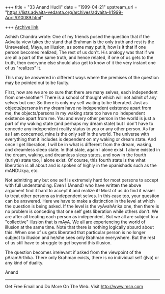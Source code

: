 +++
title = "33 Anand Hudli"
date = "1999-04-21"
upstream_url = "https://lists.advaita-vedanta.org/archives/advaita-l/1999-April/010089.html"

+++
[Archive link](https://lists.advaita-vedanta.org/archives/advaita-l/1999-April/010089.html)

 Ashish Chandra wrote:
One of my friends posed the question that if the Advaita view takes
the
stand that Brahman is the only truth and rest is the Unrevealed, Maya,
an illusion, as some may put it, how is it that if one person becomes
realized, The rest of us don't. His analogy was that if we are all a
part of the same truth, and hence related, if one of us gets to the
truth, then everyone else should also get to know of it the very
instant
one of us "realizes" It.


 This may be answered in different ways where the premises of the
 question may be pointed out to be faulty.

 First, how are we are so sure that there are many selves, each
 independent from one-another? There is a school of thought which
 will not admit of any selves but one. So there is only my self
 waiting to be liberated. Just as objects/persons in my dream
 have no independent existence apart from me, the  objects/persons
 in my waking state too have no independent existence apart from
 me. You and every other person in the world is just a part of my
 waking state (and perhaps my dream state) but I don't have to
 concede any independent reality status to you or any other person.
 As far as I am concerned, mine is the only self in the world.
 The universe with everything that it includes is dependent on
 my waking or dream state. And once I get liberation, I will be in
 what is different from the dream, waking, and dreamless sleep
 state. In that state, again I alone exist. I alone existed in
 the dream, waking, and dreamless sleep states, and now in the
 fourth (turIya) state too, I alone exist. Of course, this fourth
 state is the what liberation is all about and is spoken of highly
 in the upanishads such as the mANDUkya, etc.

 Not admitting any but one self is extremely hard for most persons
 to accept with full understanding. Even I (Anand) who have written
 the above argument find it hard to accept it and realize it! Most
 of us do find it easier to treat  other persons as independent
 selves. In this case too, your question can be answered. Here
 we have to make a distinction in the level at which the question
 is being asked. If the level is the vyAvahArika one, then there
 is no problem is conceding that one self gets liberation while
 others don't. We are after all treating each person as independent.
 But we all are subject to a "collective" illusion that is mAyA.
 We all are experiencing the world of illusion at the same time.
 Note that there is nothing logically absurd about this. When one
 of us gets liberated that particular person is no longer subject
 to illusion and he/she sees only Brahman everywhere. But the rest
 of us still have to struggle to get beyond this illusion.

 The question becomes irrelevant if asked from the viewpoint of the
 pAramArthika. There only Brahman exists, there is no individual
 self (jIva) or any kind of duality.

 Anand



_______________________________________________________________
Get Free Email and Do More On The Web. Visit http://www.msn.com

